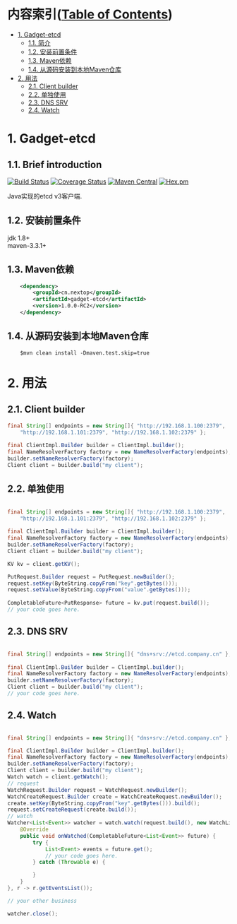 内容索引([Table of Contents](./README.md))  
=================

   * [1. Gadget-etcd](#1-gadget-etcd)
      * [1.1. 简介](#11-简介)
      * [1.2. 安装前置条件](#12-安装前置条件)
      * [1.3. Maven依赖](#13-maven依赖)
      * [1.4. 从源码安装到本地Maven仓库](#14-从源码安装到本地maven仓库)
   * [2. 用法](#2-用法)
      * [2.1. Client builder](#21-client-builder)
      * [2.2. 单独使用](#22-单独使用)
      * [2.3. DNS SRV](#23-dns-srv)
      * [2.4. Watch](#24-watch)

# 1. Gadget-etcd  
## 1.1. Brief introduction  
[![Build Status](https://travis-ci.org/nextopcn/gadget-etcd.svg?branch=master)](https://travis-ci.org/nextopcn/gadget-etcd)
[![Coverage Status](https://coveralls.io/repos/github/nextopcn/gadget-etcd/badge.svg?branch=master)](https://coveralls.io/github/nextopcn/gadget-etcd?branch=master)
[![Maven Central](https://maven-badges.herokuapp.com/maven-central/cn.nextop/gadget-etcd/badge.svg)](https://maven-badges.herokuapp.com/maven-central/cn.nextop/gadget-etcd)
[![Hex.pm](https://img.shields.io/hexpm/l/plug.svg?maxAge=2592000)](https://github.com/nextopcn/gadget-etcd/blob/master/LICENSE)  
  
Java实现的etcd v3客户端.  

## 1.2. 安装前置条件  
jdk 1.8+  
maven-3.3.1+  

## 1.3. Maven依赖

```xml  
    <dependency>
        <groupId>cn.nextop</groupId>
        <artifactId>gadget-etcd</artifactId>
        <version>1.0.0-RC2</version>
    </dependency>
```

## 1.4. 从源码安装到本地Maven仓库  

``` 
    $mvn clean install -Dmaven.test.skip=true
```  

# 2. 用法  
## 2.1. Client builder  

```java  
final String[] endpoints = new String[]{ "http://192.168.1.100:2379", 
    "http://192.168.1.101:2379", "http://192.168.1.102:2379" };
    
final ClientImpl.Builder builder = ClientImpl.builder();
final NameResolverFactory factory = new NameResolverFactory(endpoints);
builder.setNameResolverFactory(factory); 
Client client = builder.build("my client");
```

## 2.2. 单独使用  

```java  

final String[] endpoints = new String[]{ "http://192.168.1.100:2379", 
    "http://192.168.1.101:2379", "http://192.168.1.102:2379" };
    
final ClientImpl.Builder builder = ClientImpl.builder();
final NameResolverFactory factory = new NameResolverFactory(endpoints);
builder.setNameResolverFactory(factory); 
Client client = builder.build("my client");

KV kv = client.getKV();

PutRequest.Builder request = PutRequest.newBuilder();
request.setKey(ByteString.copyFrom("key".getBytes()));
request.setValue(ByteString.copyFrom("value".getBytes()));
		
CompletableFuture<PutResponse> future = kv.put(request.build());
// your code goes here. 

```

## 2.3. DNS SRV  
  
```java  

final String[] endpoints = new String[]{ "dns+srv://etcd.company.cn" };
    
final ClientImpl.Builder builder = ClientImpl.builder();
final NameResolverFactory factory = new NameResolverFactory(endpoints);
builder.setNameResolverFactory(factory); 
Client client = builder.build("my client");
// your code goes here.
```

## 2.4. Watch

```java  

final String[] endpoints = new String[]{ "dns+srv://etcd.company.cn" };

final ClientImpl.Builder builder = ClientImpl.builder();
final NameResolverFactory factory = new NameResolverFactory(endpoints);
builder.setNameResolverFactory(factory);
Client client = builder.build("my client");
Watch watch = client.getWatch();
// request
WatchRequest.Builder request = WatchRequest.newBuilder();
WatchCreateRequest.Builder create = WatchCreateRequest.newBuilder();
create.setKey(ByteString.copyFrom("key".getBytes())).build();
request.setCreateRequest(create.build());
// watch
Watcher<List<Event>> watcher = watch.watch(request.build(), new WatchListener<List<Event>>() {
	@Override
	public void onWatched(CompletableFuture<List<Event>> future) {
		try {
			List<Event> events = future.get();
			// your code goes here.
		} catch (Throwable e) {

		}
	}
}, r -> r.getEventsList());

// your other business

watcher.close();
    
```
